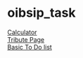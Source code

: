 # oibsip_task
<a href="Task1_Calculator/index.html"> Calculator </a><br>
<a href="Task2_Tribute_Page/index.html"> Tribute Page </a><br>
<a href="Task3_Basic_To_Do_List/index.html"> Basic To Do list </a>
